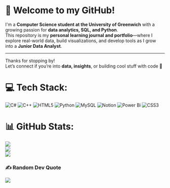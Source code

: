 # 👋 Welcome to my GitHub!

I'm a **Computer Science student at the University of Greenwich** with a growing passion for **data analytics, SQL, and Python**.  
This repository is my **personal learning journal and portfolio**—where I explore real-world data, build visualizations, and develop tools as I grow into a **Junior Data Analyst**.

---

Thanks for stopping by!  
Let’s connect if you’re into **data, insights**, or building cool stuff with code 🚀


# 💻 Tech Stack:
![C#](https://img.shields.io/badge/c%23-%23239120.svg?style=for-the-badge&logo=csharp&logoColor=white) ![C++](https://img.shields.io/badge/c++-%2300599C.svg?style=for-the-badge&logo=c%2B%2B&logoColor=white) ![HTML5](https://img.shields.io/badge/html5-%23E34F26.svg?style=for-the-badge&logo=html5&logoColor=white) ![Python](https://img.shields.io/badge/python-3670A0?style=for-the-badge&logo=python&logoColor=ffdd54) ![MySQL](https://img.shields.io/badge/mysql-4479A1.svg?style=for-the-badge&logo=mysql&logoColor=white) ![Notion](https://img.shields.io/badge/Notion-%23000000.svg?style=for-the-badge&logo=notion&logoColor=white) ![Power Bi](https://img.shields.io/badge/power_bi-F2C811?style=for-the-badge&logo=powerbi&logoColor=black) ![CSS3](https://img.shields.io/badge/css3-%231572B6.svg?style=for-the-badge&logo=css3&logoColor=white)
# 📊 GitHub Stats:
![](https://github-readme-stats.vercel.app/api?username=Chernysh-Anna&theme=dark&hide_border=false&include_all_commits=true&count_private=true)<br/>
![](https://nirzak-streak-stats.vercel.app/?user=Chernysh-Anna&theme=dark&hide_border=false)<br/>
![](https://github-readme-stats.vercel.app/api/top-langs/?username=Chernysh-Anna&theme=dark&hide_border=false&include_all_commits=true&count_private=true&layout=compact)

### ✍️ Random Dev Quote
![](https://quotes-github-readme.vercel.app/api?type=horizontal&theme=tokyonight)



